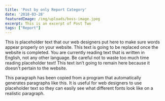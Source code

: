 ```yaml
---
title: 'Post by only Report Category'
date: '2018-03-28'
featuredImage: /img/uploads/boss-image.jpeg
excerpt: This is an excerpt of Post Two
tags: ["Report"]
---
```

This is placeholder text that our web designers put here to make sure words appear properly on your website. This text is going to be replaced once the website is completed. You are currently reading text that is written in English, not any other language. Be careful not to waste too much time reading placeholder text! This text isn’t going to remain here because it doesn't pertain to the website.

This paragraph has been copied from a program that automatically generates paragraphs like this. It is useful for web designers to use placeholder text so they can easily see what different fonts look like on a realistic paragraph.
